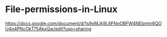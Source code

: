 # File-permissions-in-Linux
https://docs.google.com/document/d/1s9xMJk9L6FNnOBFW4NEbmtn6QOU4o4PNcOkT75AkxQw/edit?usp=sharing

